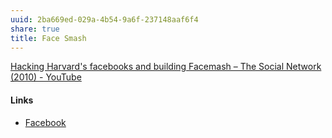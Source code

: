 ```yaml
---
uuid: 2ba669ed-029a-4b54-9a6f-237148aaf6f4
share: true
title: Face Smash
---
```

[Hacking Harvard's facebooks and building Facemash – The Social Network (2010) - YouTube](https://www.youtube.com/watch?v=KdtPNRzuKrk)


#### Links

* [Facebook](/ffaff3fb-3237-40f8-abba-0b87ed05c16b)